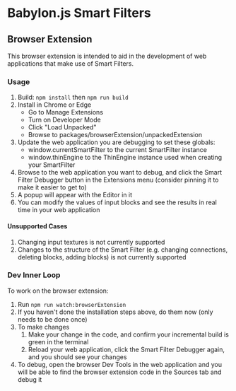 # Babylon.js Smart Filters

## Browser Extension

This browser extension is intended to aid in the development of web applications that make use of Smart Filters.

### Usage

1. Build: `npm install` then `npm run build`
1. Install in Chrome or Edge
    - Go to Manage Extensions
    - Turn on Developer Mode
    - Click "Load Unpacked"
    - Browse to packages/browserExtension/unpackedExtension
1. Update the web application you are debugging to set these globals:
    - window.currentSmartFilter to the current SmartFilter instance
    - window.thinEngine to the ThinEngine instance used when creating your SmartFilter
1. Browse to the web application you want to debug, and click the Smart Filter Debugger button in the Extensions menu (consider pinning it to make it easier to get to)
1. A popup will appear with the Editor in it
1. You can modify the values of input blocks and see the results in real time in your web application

#### Unsupported Cases

1. Changing input textures is not currently supported
1. Changes to the structure of the Smart Filter (e.g. changing connections, deleting blocks, adding blocks) is not currently supported

### Dev Inner Loop

To work on the browser extension:

1. Run `npm run watch:browserExtension`
1. If you haven't done the installation steps above, do them now (only needs to be done once)
1. To make changes
    1. Make your change in the code, and confirm your incremental build is green in the terminal
    1. Reload your web application, click the Smart Filter Debugger again, and you should see your changes
1. To debug, open the browser Dev Tools in the web application and you will be able to find the browser extension code in the Sources tab and debug it
